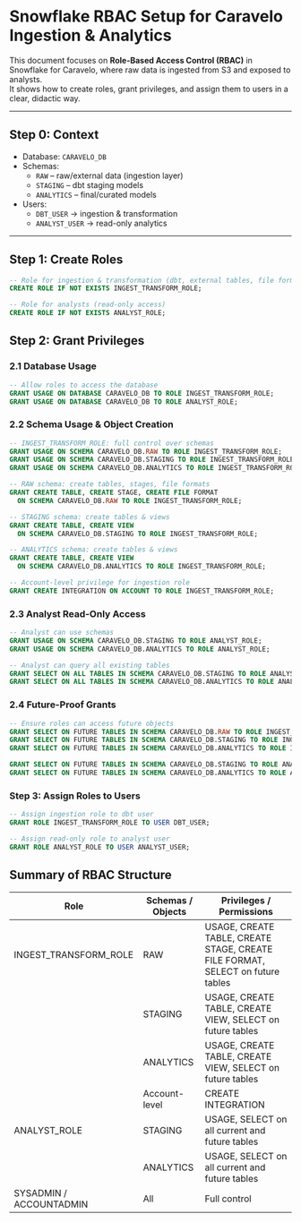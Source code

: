 # Snowflake RBAC Setup for Caravelo Ingestion & Analytics

This document focuses on **Role-Based Access Control (RBAC)** in Snowflake for Caravelo, where raw data is ingested from S3 and exposed to analysts.  
It shows how to create roles, grant privileges, and assign them to users in a clear, didactic way.

---

## Step 0: Context

- Database: `CARAVELO_DB`
- Schemas:
  - `RAW` – raw/external data (ingestion layer)
  - `STAGING` – dbt staging models
  - `ANALYTICS` – final/curated models
- Users:
  - `DBT_USER` → ingestion & transformation
  - `ANALYST_USER` → read-only analytics

---

## Step 1: Create Roles

```sql
-- Role for ingestion & transformation (dbt, external tables, file formats)
CREATE ROLE IF NOT EXISTS INGEST_TRANSFORM_ROLE;

-- Role for analysts (read-only access)
CREATE ROLE IF NOT EXISTS ANALYST_ROLE;
```

## Step 2: Grant Privileges

### 2.1 Database Usage
```sql
-- Allow roles to access the database
GRANT USAGE ON DATABASE CARAVELO_DB TO ROLE INGEST_TRANSFORM_ROLE;
GRANT USAGE ON DATABASE CARAVELO_DB TO ROLE ANALYST_ROLE;
```

### 2.2 Schema Usage & Object Creation
```sql
-- INGEST_TRANSFORM_ROLE: full control over schemas
GRANT USAGE ON SCHEMA CARAVELO_DB.RAW TO ROLE INGEST_TRANSFORM_ROLE;
GRANT USAGE ON SCHEMA CARAVELO_DB.STAGING TO ROLE INGEST_TRANSFORM_ROLE;
GRANT USAGE ON SCHEMA CARAVELO_DB.ANALYTICS TO ROLE INGEST_TRANSFORM_ROLE;

-- RAW schema: create tables, stages, file formats
GRANT CREATE TABLE, CREATE STAGE, CREATE FILE FORMAT
  ON SCHEMA CARAVELO_DB.RAW TO ROLE INGEST_TRANSFORM_ROLE;

-- STAGING schema: create tables & views
GRANT CREATE TABLE, CREATE VIEW
  ON SCHEMA CARAVELO_DB.STAGING TO ROLE INGEST_TRANSFORM_ROLE;

-- ANALYTICS schema: create tables & views
GRANT CREATE TABLE, CREATE VIEW
  ON SCHEMA CARAVELO_DB.ANALYTICS TO ROLE INGEST_TRANSFORM_ROLE;

-- Account-level privilege for ingestion role
GRANT CREATE INTEGRATION ON ACCOUNT TO ROLE INGEST_TRANSFORM_ROLE;
```
### 2.3 Analyst Read-Only Access
```sql
-- Analyst can use schemas
GRANT USAGE ON SCHEMA CARAVELO_DB.STAGING TO ROLE ANALYST_ROLE;
GRANT USAGE ON SCHEMA CARAVELO_DB.ANALYTICS TO ROLE ANALYST_ROLE;

-- Analyst can query all existing tables
GRANT SELECT ON ALL TABLES IN SCHEMA CARAVELO_DB.STAGING TO ROLE ANALYST_ROLE;
GRANT SELECT ON ALL TABLES IN SCHEMA CARAVELO_DB.ANALYTICS TO ROLE ANALYST_ROLE;

```
### 2.4 Future-Proof Grants
```sql
-- Ensure roles can access future objects
GRANT SELECT ON FUTURE TABLES IN SCHEMA CARAVELO_DB.RAW TO ROLE INGEST_TRANSFORM_ROLE;
GRANT SELECT ON FUTURE TABLES IN SCHEMA CARAVELO_DB.STAGING TO ROLE INGEST_TRANSFORM_ROLE;
GRANT SELECT ON FUTURE TABLES IN SCHEMA CARAVELO_DB.ANALYTICS TO ROLE INGEST_TRANSFORM_ROLE;

GRANT SELECT ON FUTURE TABLES IN SCHEMA CARAVELO_DB.STAGING TO ROLE ANALYST_ROLE;
GRANT SELECT ON FUTURE TABLES IN SCHEMA CARAVELO_DB.ANALYTICS TO ROLE ANALYST_ROLE;

```

### Step 3: Assign Roles to Users
```sql
-- Assign ingestion role to dbt user
GRANT ROLE INGEST_TRANSFORM_ROLE TO USER DBT_USER;

-- Assign read-only role to analyst user
GRANT ROLE ANALYST_ROLE TO USER ANALYST_USER;
```

## Summary of RBAC Structure
| Role                   | Schemas / Objects                   | Privileges / Permissions                                                |
|------------------------|------------------------------------|------------------------------------------------------------------------|
| INGEST_TRANSFORM_ROLE  | RAW                                | USAGE, CREATE TABLE, CREATE STAGE, CREATE FILE FORMAT, SELECT on future tables |
|                        | STAGING                             | USAGE, CREATE TABLE, CREATE VIEW, SELECT on future tables               |
|                        | ANALYTICS                           | USAGE, CREATE TABLE, CREATE VIEW, SELECT on future tables               |
|                        | Account-level                       | CREATE INTEGRATION                                                      |
| ANALYST_ROLE           | STAGING                             | USAGE, SELECT on all current and future tables                           |
|                        | ANALYTICS                           | USAGE, SELECT on all current and future tables                           |
| SYSADMIN / ACCOUNTADMIN| All                                 | Full control                                                            |
